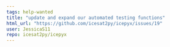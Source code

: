 ```yaml
---
tags: help-wanted
title: "update and expand our automated testing functions"
html_url: "https://github.com/icesat2py/icepyx/issues/19"
user: JessicaS11
repo: icesat2py/icepyx
---
```



